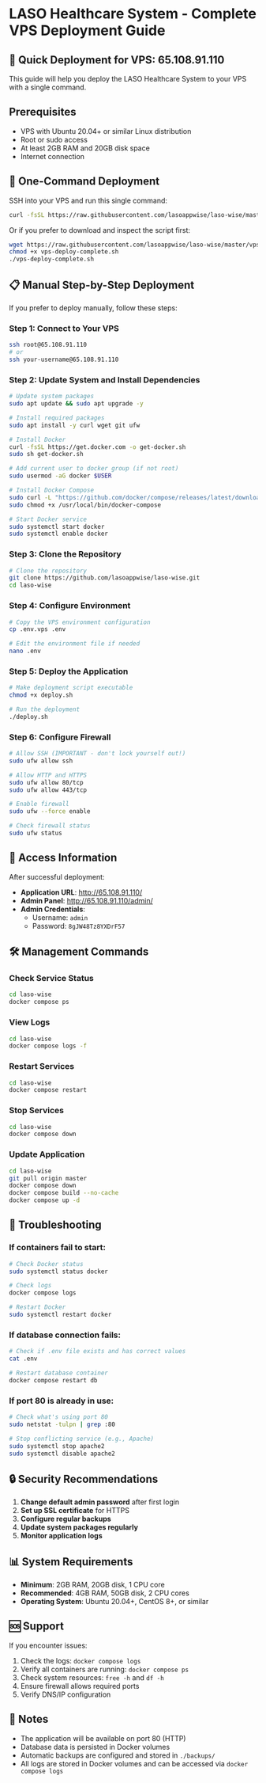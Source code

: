 # LASO Healthcare System - Complete VPS Deployment Guide

## 🚀 Quick Deployment for VPS: 65.108.91.110

This guide will help you deploy the LASO Healthcare System to your VPS with a single command.

## Prerequisites

- VPS with Ubuntu 20.04+ or similar Linux distribution
- Root or sudo access
- At least 2GB RAM and 20GB disk space
- Internet connection

## 🎯 One-Command Deployment

SSH into your VPS and run this single command:

```bash
curl -fsSL https://raw.githubusercontent.com/lasoappwise/laso-wise/master/vps-deploy-complete.sh | bash
```

Or if you prefer to download and inspect the script first:

```bash
wget https://raw.githubusercontent.com/lasoappwise/laso-wise/master/vps-deploy-complete.sh
chmod +x vps-deploy-complete.sh
./vps-deploy-complete.sh
```

## 📋 Manual Step-by-Step Deployment

If you prefer to deploy manually, follow these steps:

### Step 1: Connect to Your VPS

```bash
ssh root@65.108.91.110
# or
ssh your-username@65.108.91.110
```

### Step 2: Update System and Install Dependencies

```bash
# Update system packages
sudo apt update && sudo apt upgrade -y

# Install required packages
sudo apt install -y curl wget git ufw

# Install Docker
curl -fsSL https://get.docker.com -o get-docker.sh
sudo sh get-docker.sh

# Add current user to docker group (if not root)
sudo usermod -aG docker $USER

# Install Docker Compose
sudo curl -L "https://github.com/docker/compose/releases/latest/download/docker-compose-$(uname -s)-$(uname -m)" -o /usr/local/bin/docker-compose
sudo chmod +x /usr/local/bin/docker-compose

# Start Docker service
sudo systemctl start docker
sudo systemctl enable docker
```

### Step 3: Clone the Repository

```bash
# Clone the repository
git clone https://github.com/lasoappwise/laso-wise.git
cd laso-wise
```

### Step 4: Configure Environment

```bash
# Copy the VPS environment configuration
cp .env.vps .env

# Edit the environment file if needed
nano .env
```

### Step 5: Deploy the Application

```bash
# Make deployment script executable
chmod +x deploy.sh

# Run the deployment
./deploy.sh
```

### Step 6: Configure Firewall

```bash
# Allow SSH (IMPORTANT - don't lock yourself out!)
sudo ufw allow ssh

# Allow HTTP and HTTPS
sudo ufw allow 80/tcp
sudo ufw allow 443/tcp

# Enable firewall
sudo ufw --force enable

# Check firewall status
sudo ufw status
```

## 🔐 Access Information

After successful deployment:

- **Application URL**: http://65.108.91.110/
- **Admin Panel**: http://65.108.91.110/admin/
- **Admin Credentials**:
  - Username: `admin`
  - Password: `8gJW48Tz8YXDrF57`

## 🛠️ Management Commands

### Check Service Status
```bash
cd laso-wise
docker compose ps
```

### View Logs
```bash
cd laso-wise
docker compose logs -f
```

### Restart Services
```bash
cd laso-wise
docker compose restart
```

### Stop Services
```bash
cd laso-wise
docker compose down
```

### Update Application
```bash
cd laso-wise
git pull origin master
docker compose down
docker compose build --no-cache
docker compose up -d
```

## 🔧 Troubleshooting

### If containers fail to start:
```bash
# Check Docker status
sudo systemctl status docker

# Check logs
docker compose logs

# Restart Docker
sudo systemctl restart docker
```

### If database connection fails:
```bash
# Check if .env file exists and has correct values
cat .env

# Restart database container
docker compose restart db
```

### If port 80 is already in use:
```bash
# Check what's using port 80
sudo netstat -tulpn | grep :80

# Stop conflicting service (e.g., Apache)
sudo systemctl stop apache2
sudo systemctl disable apache2
```

## 🔒 Security Recommendations

1. **Change default admin password** after first login
2. **Set up SSL certificate** for HTTPS
3. **Configure regular backups**
4. **Update system packages regularly**
5. **Monitor application logs**

## 📊 System Requirements

- **Minimum**: 2GB RAM, 20GB disk, 1 CPU core
- **Recommended**: 4GB RAM, 50GB disk, 2 CPU cores
- **Operating System**: Ubuntu 20.04+, CentOS 8+, or similar

## 🆘 Support

If you encounter issues:

1. Check the logs: `docker compose logs`
2. Verify all containers are running: `docker compose ps`
3. Check system resources: `free -h` and `df -h`
4. Ensure firewall allows required ports
5. Verify DNS/IP configuration

## 📝 Notes

- The application will be available on port 80 (HTTP)
- Database data is persisted in Docker volumes
- Automatic backups are configured and stored in `./backups/`
- All logs are stored in Docker volumes and can be accessed via `docker compose logs`